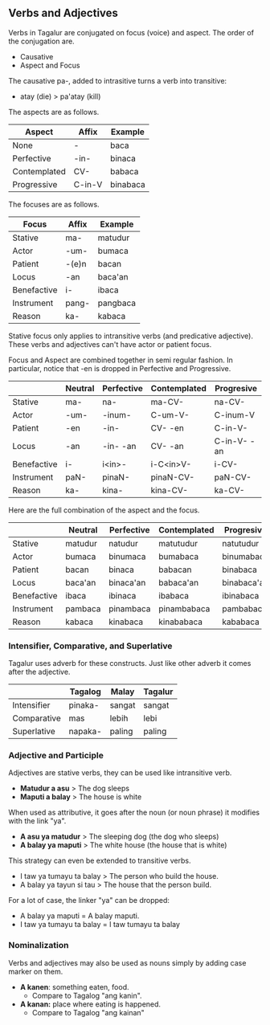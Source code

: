 ## Verbs and Adjectives

Verbs in Tagalur are conjugated on focus (voice) and aspect. The order of the conjugation are.

- Causative
- Aspect and Focus

The causative pa-, added to intrasitive turns a verb into transitive:

- atay (die) &gt; pa'atay (kill)

The aspects are as follows.

| Aspect       | Affix  | Example  |
| ------------ | ------ | -------- |
| None         | -      | baca     |
| Perfective   | -in-   | binaca   |
| Contemplated | CV-    | babaca   |
| Progressive  | C-in-V | binabaca |

The focuses are as follows.

| Focus       | Affix | Example  |
| ----------- | ----- | -------- |
| Stative     | ma-   | matudur  |
| Actor       | -um-  | bumaca   |
| Patient     | -(e)n | bacan    |
| Locus       | -an   | baca'an  |
| Benefactive | i-    | ibaca    |
| Instrument  | pang- | pangbaca |
| Reason      | ka-   | kabaca   |

Stative focus only applies to intransitive verbs (and predicative adjective). These verbs and adjectives can't have actor or patient focus.

Focus and Aspect are combined together in semi regular fashion. In particular, notice that -en is dropped in Perfective and Progressive.

|             | Neutral | Perfective   | Contemplated    | Progresive  |
| ----------- | ------- | ------------ | --------------- | ----------- |
| Stative     | ma-     | na-          | ma-CV-          | na-CV-      |
| Actor       | -um-    | -inum-       | C-um-V-         | C-inum-V    |
| Patient     | -en     | -in-         | CV- -en         | C-in-V-     |
| Locus       | -an     | -in- -an     | CV- -an         | C-in-V- -an |
| Benefactive | i-      | i&lt;in&gt;- | i-C&lt;in&gt;V- | i-CV-       |
| Instrument  | paN-    | pinaN-       | pinaN-CV-       | paN-CV-     |
| Reason      | ka-     | kina-        | kina-CV-        | ka-CV-      |

Here are the full combination of the aspect and the focus.

|             | Neutral | Perfective | Contemplated | Progresive  |
| ----------- | ------- | ---------- | ------------ | ----------- |
| Stative     | matudur | natudur    | matutudur    | natutudur   |
| Actor       | bumaca  | binumaca   | bumabaca     | binumabaca  |
| Patient     | bacan   | binaca     | babacan      | binabaca    |
| Locus       | baca'an | binaca'an  | babaca'an    | binabaca'an |
| Benefactive | ibaca   | ibinaca    | ibabaca      | ibinabaca   |
| Instrument  | pambaca | pinambaca  | pinambabaca  | pambabaca   |
| Reason      | kabaca  | kinabaca   | kinababaca   | kababaca    |

### Intensifier, Comparative, and Superlative

Tagalur uses adverb for these constructs. Just like other adverb it comes after the adjective.

|             | Tagalog | Malay  | Tagalur |
| ----------- | ------- | ------ | ------- |
| Intensifier | pinaka- | sangat | sangat  |
| Comparative | mas     | lebih  | lebi    |
| Superlative | napaka- | paling | paling  |

### Adjective and Participle

Adjectives are stative verbs, they can be used like intransitive verb.

- **Matudur a asu** &gt; The dog sleeps
- **Maputi a balay** &gt; The house is white

When used as attributive, it goes after the noun (or noun phrase) it modifies with the link "ya".

- **A asu ya matudur** &gt; The sleeping dog (the dog who sleeps)
- **A balay ya maputi** &gt; The white house (the house that is white)

This strategy can even be extended to transitive verbs.

- I taw ya tumayu ta balay &gt; The person who build the house.
- A balay ya tayun si tau &gt; The house that the person build.

For a lot of case, the linker "ya" can be dropped:

- A balay ya maputi = A balay maputi.
- I taw ya tumayu ta balay = I taw tumayu ta balay

### Nominalization

Verbs and adjectives may also be used as nouns simply by adding case marker on them.

- **A kanen**: something eaten, food.
  - Compare to Tagalog "ang kanin".
- **A kanan:** place where eating is happened.
  - Compare to Tagalog "ang kainan"
